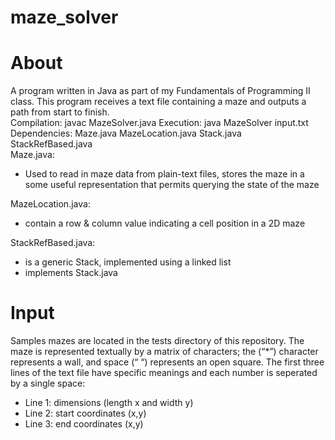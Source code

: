 # maze_solver
<H1>About</H1>
<body>
A program written in Java as part of my Fundamentals of Programming II class. This program receives a text file containing a maze and outputs a path from start to finish.
<br>
Compilation:  javac MazeSolver.java
Execution:    java MazeSolver input.txt
Dependencies: Maze.java MazeLocation.java Stack.java StackRefBased.java 
<br>
Maze.java:
<ul>
  <li>Used to read in maze data from plain-text files, stores the maze in a some useful representation that permits querying the state of the maze</li>
</ul>
MazeLocation.java:
<ul>
  <li>contain a row & column value indicating a cell position in a 2D maze</li>
</ul>
StackRefBased.java:
<ul>
  <li>is a generic Stack, implemented using a linked list</li>
  <li>implements Stack.java</li>
</ul>

</body>

<H1>Input</H1>
<body>
  Samples mazes are located in the tests directory of this repository. The maze is represented textually by a matrix of characters; the (“*”) character represents a wall, and space (“ “) represents an open square. The first three lines of the text file have specific meanings and each number is seperated by a single space:
<ul>
  <li>Line 1: dimensions (length x and width y)</li>
  <li>Line 2: start coordinates (x,y)</li>
  <li>Line 3: end coordinates (x,y)</li> 
</ul>
</body>
